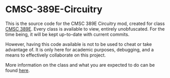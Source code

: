 # CMSC-389E-Circuitry

This is the source code for the CMSC 389E Circuitry mod, created for class <a href="https://www.cs.umd.edu/~abrassel">CMSC 389E</a>. Every class is available to view, entirely unobfuscated. For the time being, it will be kept up-to-date with current commits.

However, having this code available is not to be used to cheat or take advantage of. It is only here for academic purposes, debugging, and a means to effectively collaborate on this project.

More information on the class and what you are expected to do can be found <a href="http://www.cs.umd.edu/class/fall2020/cmsc389E">here</a>.